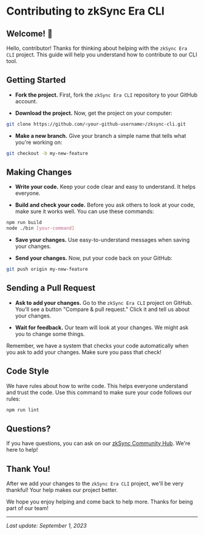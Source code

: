 # Contributing to zkSync Era CLI

## Welcome! 🎉

Hello, contributor! Thanks for thinking about helping with the `zkSync Era CLI` project. This guide will help you understand how to contribute to our CLI tool.

## Getting Started

- **Fork the project.** First, fork the `zkSync Era CLI` repository to your GitHub account.

- **Download the project.** Now, get the project on your computer:

```bash
git clone https://github.com/<your-github-username>/zksync-cli.git
```

- **Make a new branch.** Give your branch a simple name that tells what you're working on:

```bash
git checkout -b my-new-feature
```

## Making Changes

- **Write your code.** Keep your code clear and easy to understand. It helps everyone.

- **Build and check your code.** Before you ask others to look at your code, make sure it works well. You can use these commands:

```bash
npm run build
node ./bin [your-command]
```

- **Save your changes.** Use easy-to-understand messages when saving your changes.

- **Send your changes.** Now, put your code back on your GitHub:

```bash
git push origin my-new-feature
```

## Sending a Pull Request

- **Ask to add your changes.** Go to the `zkSync Era CLI` project on GitHub. You'll see a button "Compare & pull request." Click it and tell us about your changes.

- **Wait for feedback.** Our team will look at your changes. We might ask you to change some things.

Remember, we have a system that checks your code automatically when you ask to add your changes. Make sure you pass that check!

## Code Style

We have rules about how to write code. This helps everyone understand and trust the code. Use this command to make sure your code follows our rules:

```bash
npm run lint
```

## Questions?

If you have questions, you can ask on our [zkSync Community Hub](https://github.com/zkSync-Community-Hub/zkSync-developers/discussions). We're here to help!

## Thank You!

After we add your changes to the `zkSync Era CLI` project, we'll be very thankful! Your help makes our project better.

We hope you enjoy helping and come back to help more. Thanks for being part of our team!

---

*Last update: September 1, 2023*